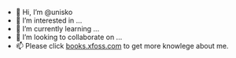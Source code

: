 - 👋 Hi, I’m @unisko
- 👀 I’m interested in ...
- 🌱 I’m currently learning ...
- 💞️ I’m looking to collaborate on ...
- 📫 Please click [books.xfoss.com](https://books.xfoss.com) to get more knowlege about me.

<!---
unisko/unisko is a ✨ special ✨ repository because its `README.md` (this file) appears on your GitHub profile.
You can click the Preview link to take a look at your changes.
--->

